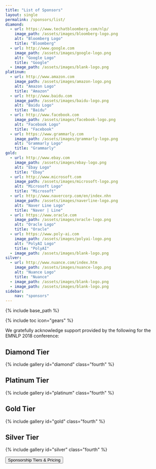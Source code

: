 ```yaml
---
title: "List of Sponsors"
layout: single
permalink: /sponsors/list/
diamond:
  - url: https://www.techatbloomberg.com/nlp/
    image_path: /assets/images/bloomberg-logo.png
    alt: "Bloomberg Logo"
    title: "Bloomberg"
  - url: http://www.google.com
    image_path: /assets/images/google-logo.png
    alt: "Google Logo"
    title: "Google"
  - image_path: /assets/images/blank-logo.png
platinum:
  - url: http://www.amazon.com
    image_path: /assets/images/amazon-logo.png
    alt: "Amazon Logo"
    title: "Amazon"
  - url: http://www.baidu.com
    image_path: /assets/images/baidu-logo.png
    alt: "Baidu Logo"
    title: "Baidu"
  - url: http://www.facebook.com
    image_path: /assets/images/facebook-logo.png
    alt: "Facebook Logo"
    title: "Facebook"
  - url: https://www.grammarly.com
    image_path: /assets/images/grammarly-logo.png
    alt: "Grammarly Logo"
    title: "Grammarly"
gold:
  - url: http://www.ebay.com
    image_path: /assets/images/ebay-logo.png
    alt: "Ebay Logo"
    title: "Ebay"
  - url: http://www.microsoft.com
    image_path: /assets/images/microsoft-logo.png
    alt: "Microsoft Logo"
    title: "Microsoft"
  - url: http://www.navercorp.com/en/index.nhn
    image_path: /assets/images/naverline-logo.png
    alt: "Naver Line Logo"
    title: "Naver | Line"
  - url: https://www.oracle.com
    image_path: /assets/images/oracle-logo.png
    alt: "Oracle Logo"
    title: "Oracle"
  - url: https://www.poly-ai.com
    image_path: /assets/images/polyai-logo.png
    alt: "PolyAI Logo"
    title: "PolyAI"
  - image_path: /assets/images/blank-logo.png
silver:
  - url: http://www.nuance.com/index.htm
    image_path: /assets/images/nuance-logo.png
    alt: "Nuance Logo"
    title: "Nuance"
  - image_path: /assets/images/blank-logo.png
  - image_path: /assets/images/blank-logo.png
sidebar: 
    nav: "sponsors"
---
```

{% include base_path %}

{% include toc icon="gears" %}

We gratefully acknowledge support provided by the following for the EMNLP 2018 conference:

## Diamond Tier

{% include gallery id="diamond" class="fourth" %}

## Platinum Tier

{% include gallery id="platinum" class="fourth" %}

## Gold Tier

{% include gallery id="gold" class="fourth" %}

## Silver Tier

{% include gallery id="silver" class="fourth" %}

<div class="text-center"> 
<a href="/sponsors/benefits/"><button class="btn btn--large btn--inverse">Sponsorship Tiers &amp; Pricing</button></a>
</div>
<br/>

